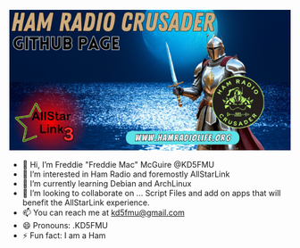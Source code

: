 ![HRC Logo](https://github.com/KD5FMU/KD5FMU/blob/main/ghc2.png)

- 👋 Hi, I’m Freddie "Freddie Mac" McGuire @KD5FMU
- 👀 I’m interested in Ham Radio and foremostly AllStarLink 
- 🌱 I’m currently learning Debian and ArchLinux
- 💞️ I’m looking to collaborate on ... Script Files and add on apps that will benefit the AllStarLink experience. 
- 📫 You can reach me at kd5fmu@gmail.com
- 😄 Pronouns: .KD5FMU
- ⚡ Fun fact: I am a Ham

<!---
KD5FMU/KD5FMU is a ✨ special ✨ repository because its `README.md` (this file) appears on your GitHub profile.
You can click the Preview link to take a look at your changes.
--->
